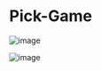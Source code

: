 # Pick-Game
![image](https://user-images.githubusercontent.com/77439221/174624264-12f606c6-1c50-4c60-a09c-c28d4991b433.png)

![image](https://user-images.githubusercontent.com/77439221/174624466-7f362b44-946c-428b-9c8b-0181ae034331.png)

